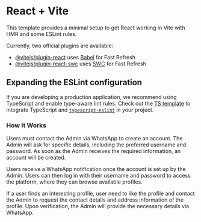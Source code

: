 # React + Vite

This template provides a minimal setup to get React working in Vite with HMR and some ESLint rules.

Currently, two official plugins are available:

- [@vitejs/plugin-react](https://github.com/vitejs/vite-plugin-react/blob/main/packages/plugin-react/README.md) uses [Babel](https://babeljs.io/) for Fast Refresh
- [@vitejs/plugin-react-swc](https://github.com/vitejs/vite-plugin-react-swc) uses [SWC](https://swc.rs/) for Fast Refresh

## Expanding the ESLint configuration

If you are developing a production application, we recommend using TypeScript and enable type-aware lint rules. Check out the [TS template](https://github.com/vitejs/vite/tree/main/packages/create-vite/template-react-ts) to integrate TypeScript and [`typescript-eslint`](https://typescript-eslint.io) in your project.

### How It Works

Users must contact the Admin via WhatsApp to create an account.
The Admin will ask for specific details, including the preferred
username and password. As soon as the Admin receives the required
information, an account will be created.

Users receive a WhatsApp notification once the account is set up
by the Admin. Users can then log in with their username and
password to access the platform, where they can browse available
profiles.

If a user finds an interesting profile, user need to like the
profile and contact the Admin to request the contact details and
address information of the profile. Upon verification, the Admin
will provide the necessary details via WhatsApp.
